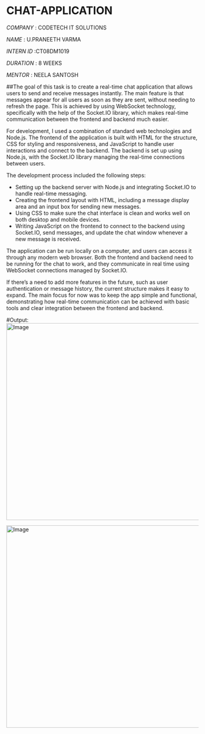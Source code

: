 # CHAT-APPLICATION

*COMPANY* : CODETECH IT SOLUTIONS

*NAME* : U.PRANEETH VARMA

*INTERN ID* :CT08DM1019

*DURATION* : 8 WEEKS

*MENTOR* : NEELA SANTOSH

##The goal of this task is to create a real-time chat application that allows users to send and receive messages instantly. The main feature is that messages appear for all users as soon as they are sent, without needing to refresh the page. This is achieved by using WebSocket technology, specifically with the help of the Socket.IO library, which makes real-time communication between the frontend and backend much easier.

For development, I used a combination of standard web technologies and Node.js. The frontend of the application is built with HTML for the structure, CSS for styling and responsiveness, and JavaScript to handle user interactions and connect to the backend. The backend is set up using Node.js, with the Socket.IO library managing the real-time connections between users.

The development process included the following steps:
- Setting up the backend server with Node.js and integrating Socket.IO to handle real-time messaging.
- Creating the frontend layout with HTML, including a message display area and an input box for sending new messages.
- Using CSS to make sure the chat interface is clean and works well on both desktop and mobile devices.
- Writing JavaScript on the frontend to connect to the backend using Socket.IO, send messages, and update the chat window whenever a new message is received.

The application can be run locally on a computer, and users can access it through any modern web browser. Both the frontend and backend need to be running for the chat to work, and they communicate in real time using WebSocket connections managed by Socket.IO.

If there’s a need to add more features in the future, such as user authentication or message history, the current structure makes it easy to expand. The main focus for now was to keep the app simple and functional, demonstrating how real-time communication can be achieved with basic tools and clear integration between the frontend and backend.

#Output:
<img width="639" height="516" alt="Image" src="https://github.com/user-attachments/assets/0c8a6b5b-2cf6-4645-b347-1f7991d4588a" />

<img width="510" height="530" alt="Image" src="https://github.com/user-attachments/assets/e835e97b-33e5-4dde-896c-8e3a0ccfce3b" />
